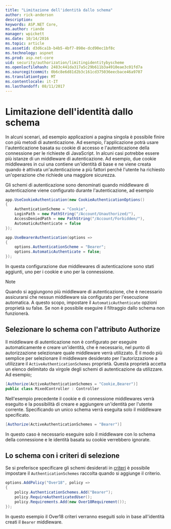 ```yaml
---
title: "Limitazione dell'identità dallo schema"
author: rick-anderson
description: 
keywords: ASP.NET Core,
ms.author: riande
manager: wpickett
ms.date: 10/14/2016
ms.topic: article
ms.assetid: d3d6ca1b-b4b5-4bf7-898e-dcd90ec1bf8c
ms.technology: aspnet
ms.prod: asp.net-core
uid: security/authorization/limitingidentitybyscheme
ms.openlocfilehash: 2483c441da317a5c29b611b3a4910eae3c01fd7a
ms.sourcegitcommit: 0b6c8e6d81d2b3c161cd375036eecbace46a9707
ms.translationtype: MT
ms.contentlocale: it-IT
ms.lasthandoff: 08/11/2017
---
```

# <a name="limiting-identity-by-scheme"></a>Limitazione dell'identità dallo schema

<a name=security-authorization-limiting-by-scheme></a>

In alcuni scenari, ad esempio applicazioni a pagina singola è possibile finire con più metodi di autenticazione. Ad esempio, l'applicazione potrà usare l'autenticazione basata su cookie di accesso e l'autenticazione della connessione per le richieste di JavaScript. In alcuni casi potrebbe essere più istanze di un middleware di autenticazione. Ad esempio, due cookie middlewares in cui una contiene un'identità di base e ne viene creata quando è attivata un'autenticazione a più fattori perché l'utente ha richiesto un'operazione che richiede una maggiore sicurezza.

Gli schemi di autenticazione sono denominati quando middleware di autenticazione viene configurato durante l'autenticazione, ad esempio

```csharp
app.UseCookieAuthentication(new CookieAuthenticationOptions()
{
    AuthenticationScheme = "Cookie",
    LoginPath = new PathString("/Account/Unauthorized/"),
    AccessDeniedPath = new PathString("/Account/Forbidden/"),
    AutomaticAuthenticate = false
});

app.UseBearerAuthentication(options =>
{
    options.AuthenticationScheme = "Bearer";
    options.AutomaticAuthenticate = false;
});
```

In questa configurazione due middlewares di autenticazione sono stati aggiunti, uno per i cookie e uno per la connessione.

>[!NOTE]
>Quando si aggiungono più middleware di autenticazione, che è necessario assicurarsi che nessun middleware sia configurato per l'esecuzione automatica. A questo scopo, impostare il `AutomaticAuthenticate` opzioni proprietà su false. Se non è possibile eseguire il filtraggio dallo schema non funzionerà.

## <a name="selecting-the-scheme-with-the-authorize-attribute"></a>Selezionare lo schema con l'attributo Authorize

Il middleware di autenticazione non è configurato per eseguire automaticamente e creare un'identità, che è necessario, nel punto di autorizzazione selezionare quale middleware verrà utilizzato. È il modo più semplice per selezionare il middleware desiderato per l'autorizzazione a utilizzare il `ActiveAuthenticationSchemes` proprietà. Questa proprietà accetta un elenco delimitato da virgole degli schemi di autenticazione da utilizzare. Ad esempio;

```csharp
[Authorize(ActiveAuthenticationSchemes = "Cookie,Bearer")]
public class MixedController : Controller
```

Nell'esempio precedente il cookie e di connessione middlewares verrà eseguito e la possibilità di creare e aggiungere un'identità per l'utente corrente. Specificando un unico schema verrà eseguita solo il middleware specificato.

```csharp
[Authorize(ActiveAuthenticationSchemes = "Bearer")]
```

In questo caso è necessario eseguire solo il middleware con lo schema della connessione e le identità basata su cookie verrebbero ignorate.

## <a name="selecting-the-scheme-with-policies"></a>Lo schema con i criteri di selezione

Se si preferisce specificare gli schemi desiderati in [criteri](policies.md#security-authorization-policies-based) è possibile impostare il `AuthenticationSchemes` raccolta quando si aggiunge il criterio.

```csharp
options.AddPolicy("Over18", policy =>
{
    policy.AuthenticationSchemes.Add("Bearer");
    policy.RequireAuthenticatedUser();
    policy.Requirements.Add(new Over18Requirement());
});
```

In questo esempio il Over18 criteri verranno eseguiti solo in base all'identità creati il `Bearer` middleware.
